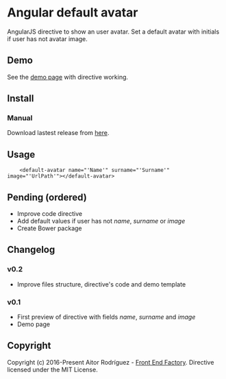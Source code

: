 # Angular default avatar
AngularJS directive to show an user avatar. Set a default avatar with initials if user has not avatar image.


## Demo
See the [demo page](https://aitorrodriguez990.github.io/ng-default-avatar/) with directive working.


## Install

### Manual
Download lastest release from [here](https://github.com/AitorRodriguez990/ng-default-avatar/releases/latest).


## Usage

        <default-avatar name="'Name'" surname="'Surname'" image="'UrlPath'"></default-avatar>


## Pending (ordered)
* Improve code directive
* Add default values if user has not *name*, *surname* or *image*
* Create Bower package


## Changelog
### v0.2
* Improve files structure, directive's code and demo template


### v0.1
* First preview of directive with fields *name*, *surname* and *image*
* Demo page


## Copyright
Copyright (c) 2016-Present Aitor Rodríguez - [Front End Factory](http://www.frontendfactory.es). Directive licensed under the MIT License.
